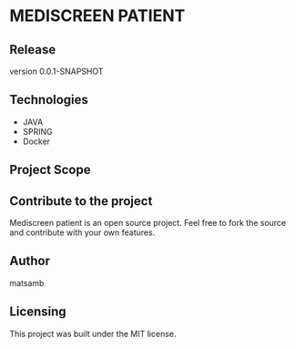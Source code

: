 # MEDISCREEN PATIENT



## Release

version 0.0.1-SNAPSHOT

## Technologies

- JAVA
- SPRING
- Docker

## Project Scope


## Contribute to the project

Mediscreen patient is an open source project. Feel free to fork the source and contribute with your own features.

## Author

matsamb

## Licensing

This project was built under the MIT license.
